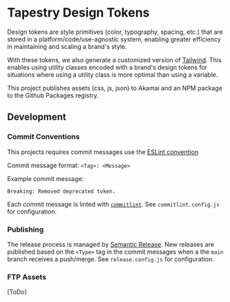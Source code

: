 # Tapestry Design Tokens

Design tokens are style primitives (color, typography, spacing, etc.) that are stored in a platform/code/use-agnostic system, enabling greater efficiency in maintaining and scaling a brand's style.

With these tokens, we also generate a customized version of [Tailwind](https://tailwindcss.com/docs). This enables using utility classes encoded with a brand's design tokens for situations where using a utility class is more optimal than using a variable.

This project publishes assets (css, js, json) to Akamai and an NPM package to the Github Packages registry.

## Development

### Commit Conventions

This projects requires commit messages use the [ESLint convention](https://github.com/conventional-changelog/conventional-changelog/blob/master/packages/conventional-changelog-eslint/README.md#eslint-convention)

Commit message format: `<Tag>: <Message>`

Example commit message:

```
Breaking: Removed deprecated token.
```

Each commit message is linted with [`commitlint`](https://commitlint.js.org). See `commitlint.config.js` for configuration.

### Publishing

The release process is managed by [Semantic Release](https://semantic-release.gitbook.io/semantic-release/). New releases are published based on the `<Type>` tag in the commit messages when a the `main` branch receives a push/merge. See `release.config.js` for configuration.

### FTP Assets

[ToDo]
